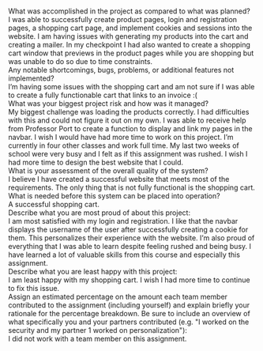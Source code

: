 <br>What was accomplished in the project as compared to what was planned?</br>
I was able to successfully create product pages, login and registration pages, a shopping cart page, and implement cookies and sessions into the website. I am having issues with generating my products into the cart and creating a mailer. In my checkpoint I had also wanted to create a shopping cart window that previews in the product pages while you are shopping but was unable to do so due to time constraints.
<br>Any notable shortcomings, bugs, problems, or additional features not implemented?</br>
I’m having some issues with the shopping cart and am not sure if I was able to create a fully functionable cart that links to an invoice :(
<br>What was your biggest project risk and how was it managed?</br>
My biggest challenge was loading the products correctly. I had difficulties with this and could not figure it out on my own. I was able to receive help from Professor Port to create a function to display and link my pages in the navbar. I wish I would have had more time to work on this project. I’m currently in four other classes and work full time. My last two weeks of school were very busy and I felt as if this assignment was rushed. I wish I had more time to design the best website that I could.
<br>What is your assessment of the overall quality of the system?</br>
I believe I have created a successful website that meets most of the requirements. The only thing that is not fully functional is the shopping cart.
<br>What is needed before this system can be placed into operation?</br>
A successful shopping cart.
<br>Describe what you are most proud of about this project:</br>
I am most satisfied with my login and registration. I like that the navbar displays the username of the user after successfully creating a cookie for them. This personalizes their experience with the website. I’m also proud of everything that I was able to learn despite feeling rushed and being busy. I have learned a lot of valuable skills from this course and especially this assignment.
<br>Describe what you are least happy with this project:</br>
I am least happy with my shopping cart. I wish I had more time to continue to fix this issue.
<br>Assign an estimated percentage on the amount each team member contributed to the assignment (including yourself) and explain briefly your rationale for the percentage breakdown. Be sure to include an overview of what specifically you and your partners contributed (e.g. "I worked on the security and my partner 1 worked on personalization"):</br>
I did not work with a team member on this assignment.
